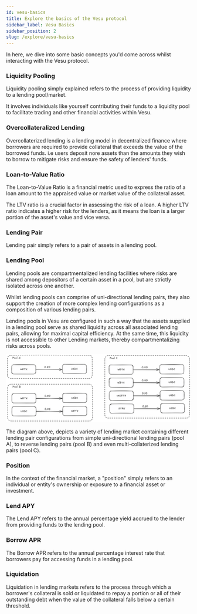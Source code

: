 ```yaml
---
id: vesu-basics
title: Explore the basics of the Vesu protocol
sidebar_label: Vesu Basics
sidebar_position: 2
slug: /explore/vesu-basics
---
```


In here, we dive into some basic concepts you'd come across whilst interacting with the Vesu protocol.

### Liquidity Pooling

Liquidity pooling simply explained refers to the process of providing liquidity to a lending pool/market.

It involves individuals like yourself contributing their funds to a liquidity pool to facilitate trading and other financial activities within Vesu.

### Overcollateralized Lending

Overcollaterized lending is a lending model in decentralized finance where borrowers are required to provide collateral that exceeds the value of the borrowed funds. i.e users deposit nore assets than the amounts they wish to borrow to mitigate risks and ensure the safety of lenders' funds.

### Loan-to-Value Ratio

The Loan-to-Value Ratio is a financial metric used to express the ratio of a loan amount to the appraised value or market value of the collateral asset. 

The LTV ratio is a crucial factor in assessing the risk of a loan. A higher LTV ratio indicates a higher risk for the lenders, as it means the loan is a larger portion of the asset's value and vice versa.

### Lending Pair

Lending pair simply refers to a pair of assets in a lending pool.

### Lending Pool

Lending pools are compartmentalized lending facilities where risks are shared among depositors of a certain asset in a pool, but are strictly isolated across one another.

Whilst lending pools can comprise of uni-directional lending pairs, they also support the creation of more complex lending configurations as a composition of various lending pairs.

Lending pools in Vesu are configured in such a way that the assets supplied in a lending pool serve as shared liquidity across all associated lending pairs, allowing for maximal capital efficiency. At the same time, this liquidity is not accessible to other Lending markets, thereby compartmentalizing risks across pools.

![Vesu](images/market_1.png)

The diagram above, depicts a variety of lending market containing different lending pair configurations from simple uni-directional lending pairs (pool A), to reverse lending pairs (pool B) and even multi-collaterized lending pairs (pool C).

### Position

In the context of the financial market, a "position" simply refers to an individual or entity's ownership or exposure to a financial asset or investment.

### Lend APY

The Lend APY refers to the annual percentage yield accrued to the lender from providing funds to the lending pool.

### Borrow APR

The Borrow APR refers to the annual percentage interest rate that borrowers pay for accessing funds in a lending pool.

### Liquidation

Liquidation in lending markets refers to the process through which a borrower's collateral is sold or liquidated to repay a portion or all of their outstanding debt when the value of the collateral falls below a certain threshold.